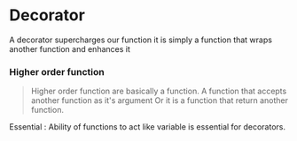 # Decorator
A decorator supercharges our function it is simply a function that wraps another function and enhances it

### Higher order function
> Higher order function are basically a function. A function that accepts another function as it's argument Or it is a function that return another function.

Essential : Ability of functions to act like variable is essential for decorators.

